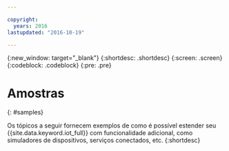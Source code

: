 ```yaml
---

copyright:
  years: 2016
lastupdated: "2016-10-19"

---
```


{:new_window: target="_blank"}
{:shortdesc: .shortdesc}
{:screen: .screen}
{:codeblock: .codeblock}
{:pre: .pre}

# Amostras
{: #samples}

Os tópicos a seguir fornecem exemplos de como é possível estender seu {{site.data.keyword.iot_full}} com funcionalidade adicional, como simuladores de dispositivos, serviços conectados, etc.
{:shortdesc}
